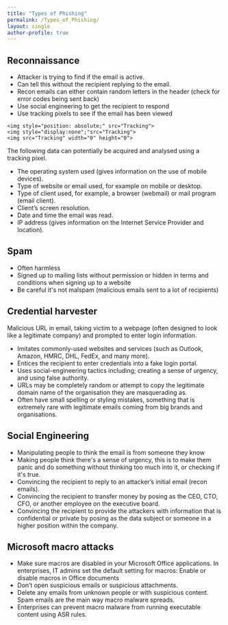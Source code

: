 ```yaml
---
title: "Types of Phishing"
permalink: /Types_of_Phishing/
layout: single
author-profile: true
---
```


## Reconnaissance
- Attacker is trying to find if the email is active.
- Can tell this without the recipient replying to the email.
- Recon emails can either contain random letters in the header (check for error codes being sent back)
- Use social engineering to get the recipient to respond
- Use tracking pixels to see if the email has been viewed
```
<img style="position: absolute;" src="Tracking">
<img style="display:none";"src="Tracking">
<img src="Tracking" width="0" height="0">
```
The following data can potentially be acquired and analysed using a tracking pixel.

- The operating system used (gives information on the use of mobile devices).
- Type of website or email used, for example on mobile or desktop.
- Type of client used, for example, a browser (webmail) or mail program (email client).
- Client’s screen resolution.
- Date and time the email was read.
- IP address (gives information on the Internet Service Provider and location).

## Spam
- Often harmless
- Signed up to mailing lists without permission or hidden in terms and conditions when signing up to a website
- Be careful it's not malspam (malicious emails sent to a lot of recipients)

## Credential harvester
Malicious URL in email, taking victim to a webpage (often designed to look like a legitimate company) and prompted to enter login information.

- Imitates commonly-used websites and services (such as Outlook, Amazon, HMRC, DHL, FedEx, and many more).
- Entices the recipient to enter credentials into a fake login portal.
- Uses social-engineering tactics including; creating a sense of urgency, and using false authority.
- URLs may be completely random or attempt to copy the legitimate domain name of the organisation they are masquerading as.
- Often have small spelling or styling mistakes, something that is extremely rare with legitimate emails coming from big brands and organisations.

## Social Engineering
- Manipulating people to think the email is from someone they know
- Making people think there's a sense of urgency, this is to make them panic and do something without thinking too much into it, or checking if it's true.
- Convincing the recipient to reply to an attacker’s initial email (recon emails).
- Convincing the recipient to transfer money by posing as the CEO, CTO, CFO, or another employee on the executive board.
- Convincing the recipient to provide the attackers with information that is confidential or private by posing as the data subject or someone in a higher position within the company.

## Microsoft macro attacks
- Make sure macros are disabled in your Microsoft Office applications. In enterprises, IT admins set the default setting for macros: Enable or disable macros in Office documents
- Don’t open suspicious emails or suspicious attachments.
- Delete any emails from unknown people or with suspicious content. Spam emails are the main way macro malware spreads.
- Enterprises can prevent macro malware from running executable content using ASR rules.
